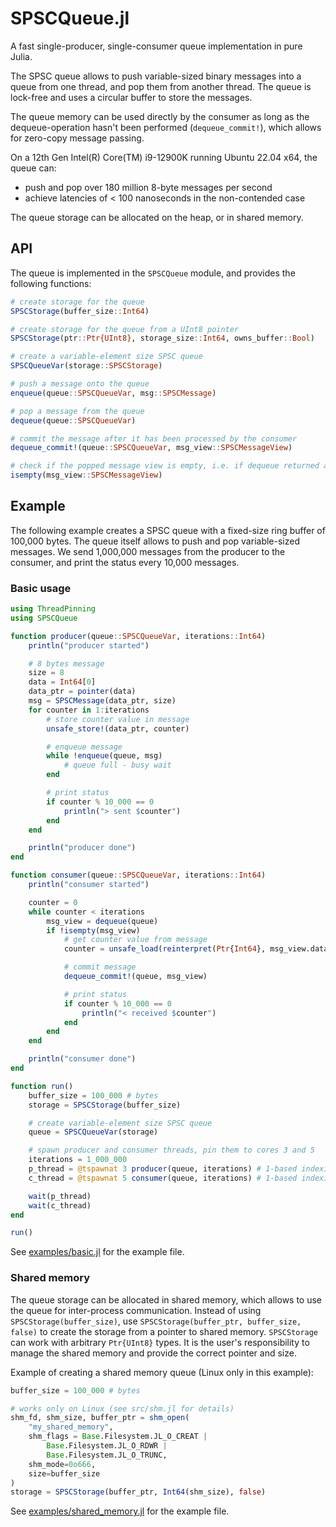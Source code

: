 # SPSCQueue.jl

A fast single-producer, single-consumer queue implementation in pure Julia.

The SPSC queue allows to push variable-sized binary messages into a queue from one thread, and pop them from another thread.
The queue is lock-free and uses a circular buffer to store the messages.

The queue memory can be used directly by the consumer as long as the dequeue-operation hasn't been performed (`dequeue_commit!`), which allows for zero-copy message passing.

On a 12th Gen Intel(R) Core(TM) i9-12900K running Ubuntu 22.04 x64, the queue can:

* push and pop over 180 million 8-byte messages per second
* achieve latencies of < 100 nanoseconds in the non-contended case

The queue storage can be allocated on the heap, or in shared memory.

## API

The queue is implemented in the `SPSCQueue` module, and provides the following functions:

```julia
# create storage for the queue
SPSCStorage(buffer_size::Int64)

# create storage for the queue from a UInt8 pointer
SPSCStorage(ptr::Ptr{UInt8}, storage_size::Int64, owns_buffer::Bool)

# create a variable-element size SPSC queue
SPSCQueueVar(storage::SPSCStorage)

# push a message onto the queue
enqueue(queue::SPSCQueueVar, msg::SPSCMessage) 

# pop a message from the queue
dequeue(queue::SPSCQueueVar)

# commit the message after it has been processed by the consumer
dequeue_commit!(queue::SPSCQueueVar, msg_view::SPSCMessageView)

# check if the popped message view is empty, i.e. if dequeue returned a message
isempty(msg_view::SPSCMessageView)
```

## Example

The following example creates a SPSC queue with a fixed-size ring buffer of 100,000 bytes.
The queue itself allows to push and pop variable-sized messages. We send 1,000,000 messages from the producer to the consumer, and print the status every 10,000 messages.

### Basic usage

```julia
using ThreadPinning
using SPSCQueue

function producer(queue::SPSCQueueVar, iterations::Int64)
    println("producer started")

    # 8 bytes message
    size = 8
    data = Int64[0]
    data_ptr = pointer(data)
    msg = SPSCMessage(data_ptr, size)
    for counter in 1:iterations
        # store counter value in message
        unsafe_store!(data_ptr, counter)

        # enqueue message
        while !enqueue(queue, msg)
            # queue full - busy wait
        end

        # print status
        if counter % 10_000 == 0
            println("> sent $counter")
        end
    end

    println("producer done")
end

function consumer(queue::SPSCQueueVar, iterations::Int64)
    println("consumer started")

    counter = 0
    while counter < iterations
        msg_view = dequeue(queue)
        if !isempty(msg_view)
            # get counter value from message
            counter = unsafe_load(reinterpret(Ptr{Int64}, msg_view.data))

            # commit message
            dequeue_commit!(queue, msg_view)

            # print status
            if counter % 10_000 == 0
                println("< received $counter")
            end
        end
    end

    println("consumer done")
end

function run()
    buffer_size = 100_000 # bytes
    storage = SPSCStorage(buffer_size)

    # create variable-element size SPSC queue
    queue = SPSCQueueVar(storage)

    # spawn producer and consumer threads, pin them to cores 3 and 5
    iterations = 1_000_000
    p_thread = @tspawnat 3 producer(queue, iterations) # 1-based indexing
    c_thread = @tspawnat 5 consumer(queue, iterations) # 1-based indexing

    wait(p_thread)
    wait(c_thread)
end

run()
```

See [examples/basic.jl](examples/basic.jl) for the example file.

### Shared memory

The queue storage can be allocated in shared memory, which allows to use the queue for inter-process communication.
Instead of using `SPSCStorage(buffer_size)`, use `SPSCStorage(buffer_ptr, buffer_size, false)` to create the storage from a pointer to shared memory.
`SPSCStorage` can work with arbitrary `Ptr{UInt8}` types. It is the user's responsibility to manage the shared memory and provide the correct pointer and size.

Example of creating a shared memory queue (Linux only in this example):

```julia
buffer_size = 100_000 # bytes

# works only on Linux (see src/shm.jl for details)
shm_fd, shm_size, buffer_ptr = shm_open(
    "my_shared_memory",
    shm_flags = Base.Filesystem.JL_O_CREAT |
        Base.Filesystem.JL_O_RDWR |
        Base.Filesystem.JL_O_TRUNC,
    shm_mode=0o666,
    size=buffer_size
)
storage = SPSCStorage(buffer_ptr, Int64(shm_size), false)
```

See [examples/shared_memory.jl](examples/shared_memory.jl) for the example file.
